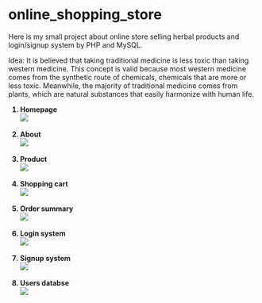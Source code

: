 # online_shopping_store
Here is my small project about online store selling herbal products and login/signup system by PHP and MySQL.

<div>
    <p>Idea: It is believed that taking traditional medicine is less toxic than taking western medicine. This concept is valid because most western medicine comes from the synthetic route of chemicals, chemicals that are more or less toxic. Meanwhile, the majority of traditional medicine comes from plants, which are natural substances that easily harmonize with human life.</p>
</div>
<strong><ol>

<li>Homepage</li>
<img src="https://user-images.githubusercontent.com/100759917/229348469-96d1ce0c-5269-4e82-ad66-4996765882f9.png"><br></br>

<li>About</li>
<img src="https://user-images.githubusercontent.com/100759917/229348536-65cca122-a47c-4a38-8d24-e9fb3dc4b2a8.png"><br></br>

<li>Product</li>
<img src="https://user-images.githubusercontent.com/100759917/229348634-5aad5860-327b-4899-b011-94b582ea704a.png"><br></br>

<li>Shopping cart</li>
<img src="https://user-images.githubusercontent.com/100759917/229348686-c6868932-b566-47df-a90a-e558cf24f79f.png"><br></br>


<li>Order summary</li>
<img src="https://user-images.githubusercontent.com/100759917/229348842-14b2b25b-4023-4457-875c-ebdf938d2647.png"><br></br>

<li>Login system</li>
<img src="https://user-images.githubusercontent.com/100759917/229348878-d6a72645-9ef2-4046-ba2c-1a3abfae67df.png"><br></br>

<li>Signup system</li>
<img src="https://user-images.githubusercontent.com/100759917/229349092-45714707-83d1-4ff6-bbef-cf23739feeed.png"><br></br>

<li>Users databse</li>
<img src="https://user-images.githubusercontent.com/100759917/229349020-1150d15d-c07d-4f58-8697-b58ac59c6db0.png"><br></br>
</ol></strong>
